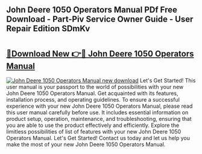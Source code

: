 ## John Deere 1050 Operators Manual PDf Free Download - Part-Piv Service Owner Guide - User Repair Edition SDmKv

# <h2><a href="http://bc87243.oget.top/?id=John+Deere+1050+Operators+Manual">🔗Download New 👉🔴 John Deere 1050 Operators Manual</a></h2>

[![John Deere 1050 Operators Manual new download](https://i.imgur.com/5g1atiW.png)](http://bc87243.oget.top/?id=John+Deere+1050+Operators+Manual)
Let's Get Started! This user manual is your passport to the world of possibilities with your new John Deere 1050 Operators Manual. Get acquainted with its features, installation process, and operating guidelines. To ensure a successful experience with your new John Deere 1050 Operators Manual, please read this user manual carefully before use. It includes essential information on product setup, operation, maintenance, and troubleshooting, ensuring that you are able to use the product effectively and efficiently. Explore the limitless possibilities of list of features with your new John Deere 1050 Operators Manual. Let's Get Started! Contact us today and let us help you make the most of your new John Deere 1050 Operators Manual.
